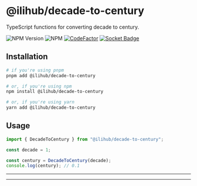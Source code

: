 # @ilihub/decade-to-century

TypeScript functions for converting decade to century.

![NPM Version](https://img.shields.io/npm/v/%40ilihub%2Fdecade-to-century?color=33cd56&logo=npm)
![NPM](https://img.shields.io/npm/l/%40ilihub%2Fdecade-to-century)
[![CodeFactor](https://www.codefactor.io/repository/github/ilihub/npm/badge)](https://www.codefactor.io/repository/github/ilihub/npm)
[![Socket Badge](https://socket.dev/api/badge/npm/package/@ilihub/decade-to-century)](https://socket.dev/npm/package/@ilihub/decade-to-century)

## Installation

```bash
# if you're using pnpm
pnpm add @ilihub/decade-to-century

# or, if you're using npm
npm install @ilihub/decade-to-century

# or, if you're using yarn
yarn add @ilihub/decade-to-century
```

## Usage

```javascript
import { DecadeToCentury } from "@ilihub/decade-to-century";

const decade = 1;

const century = DecadeToCentury(decade);
console.log(century); // 0.1
```

---

<!-- sponsors_and_backers_section_start -->

<!-- sponsors_and_backers_section_end -->

---
